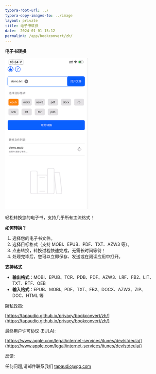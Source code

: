 ```yaml
---
typora-root-url: ../
typora-copy-images-to: ../image
layout: private
title: 电子书转换
date:  2024-01-01 15:12
permalink: /app/bookconvert/zh/
---
```


**电子书转换**

<img src="/image/image-20250402163532824.png" alt="image-20250402163532824" style="zoom:50%;" />

轻松转换您的电子书，支持几乎所有主流格式！



**如何转换？**



1. 选择您的电子书文件。
2. 选择目标格式（支持 MOBI、EPUB、PDF、TXT、AZW3 等）。
3. 点击转换，转换过程快速完成，无需长时间等待！
4. 处理完毕后，您可以立即保存、发送或在阅读应用中打开。



**支持格式**



- **输出格式**：MOBI、EPUB、TCR、PDB、PDF、AZW3、LRF、FB2、LIT、TXT、RTF、OEB
- **输入格式**：EPUB、MOBI、PDF、TXT、FB2、DOCX、AZW3、ZIP、DOC、HTML 等






隐私政策:  

[https://tapaudio.github.io/privacy/bookconvert/zh/](https://tapaudio.github.io/privacy/bookconvert/zh/)

最终用户许可协议 (EULA):

 [https://www.apple.com/legal/internet-services/itunes/dev/stdeula/](https://www.apple.com/legal/internet-services/itunes/dev/stdeula/)


反馈:

任何问题,请邮件联系我们  tapaudio@qq.com



